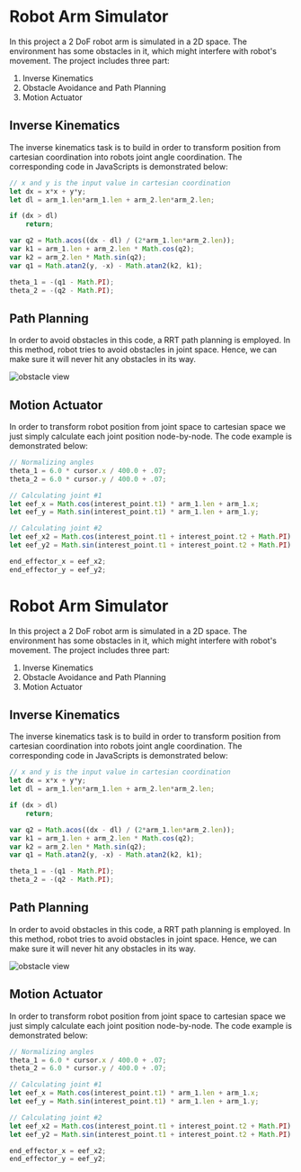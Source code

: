 # Robot Arm Simulator

In this project a 2 DoF robot arm is simulated in a 2D space. The environment has some obstacles in it, which might interfere with robot's movement. The project includes three part:

1. Inverse Kinematics
2. Obstacle Avoidance and Path Planning
3. Motion Actuator

## Inverse Kinematics
The inverse kinematics task is to build in order to transform position from cartesian coordination into robots joint angle coordination. The corresponding code in JavaScripts is demonstrated below:

```javascript
// x and y is the input value in cartesian coordination
let dx = x*x + y*y;
let dl = arm_1.len*arm_1.len + arm_2.len*arm_2.len;

if (dx > dl)
    return;

var q2 = Math.acos((dx - dl) / (2*arm_1.len*arm_2.len));
var k1 = arm_1.len + arm_2.len * Math.cos(q2);
var k2 = arm_2.len * Math.sin(q2);
var q1 = Math.atan2(y, -x) - Math.atan2(k2, k1);

theta_1 = -(q1 - Math.PI);
theta_2 = -(q2 - Math.PI);
```

## Path Planning
In order to avoid obstacles in this code, a RRT path planning is employed. In this method, robot tries to avoid obstacles in joint space. Hence, we can make sure it will never hit any obstacles in its way.

![obstacle view](https://github.com/zaraanry/arm_simulator/blob/master/obstacle_view.jpeg)

## Motion Actuator
In order to transform robot position from joint space to cartesian space we just simply calculate each joint position node-by-node. The code example is demonstrated below:

```javascript
// Normalizing angles
theta_1 = 6.0 * cursor.x / 400.0 + .07;
theta_2 = 6.0 * cursor.y / 400.0 + .07;

// Calculating joint #1
let eef_x = Math.cos(interest_point.t1) * arm_1.len + arm_1.x;
let eef_y = Math.sin(interest_point.t1) * arm_1.len + arm_1.y;

// Calculating joint #2
let eef_x2 = Math.cos(interest_point.t1 + interest_point.t2 + Math.PI) * arm_2.len + eef_x;
let eef_y2 = Math.sin(interest_point.t1 + interest_point.t2 + Math.PI) * arm_2.len + eef_y;

end_effector_x = eef_x2;
end_effector_y = eef_y2;
```
# Robot Arm Simulator

In this project a 2 DoF robot arm is simulated in a 2D space. The environment has some obstacles in it, which might interfere with robot's movement. The project includes three part:

1. Inverse Kinematics
2. Obstacle Avoidance and Path Planning
3. Motion Actuator

## Inverse Kinematics
The inverse kinematics task is to build in order to transform position from cartesian coordination into robots joint angle coordination. The corresponding code in JavaScripts is demonstrated below:

```javascript
// x and y is the input value in cartesian coordination
let dx = x*x + y*y;
let dl = arm_1.len*arm_1.len + arm_2.len*arm_2.len;

if (dx > dl)
    return;

var q2 = Math.acos((dx - dl) / (2*arm_1.len*arm_2.len));
var k1 = arm_1.len + arm_2.len * Math.cos(q2);
var k2 = arm_2.len * Math.sin(q2);
var q1 = Math.atan2(y, -x) - Math.atan2(k2, k1);

theta_1 = -(q1 - Math.PI);
theta_2 = -(q2 - Math.PI);
```

## Path Planning
In order to avoid obstacles in this code, a RRT path planning is employed. In this method, robot tries to avoid obstacles in joint space. Hence, we can make sure it will never hit any obstacles in its way.

![obstacle view](https://github.com/zaraanry/arm_simulator/blob/master/obstacle_view.jpeg)

## Motion Actuator
In order to transform robot position from joint space to cartesian space we just simply calculate each joint position node-by-node. The code example is demonstrated below:

```javascript
// Normalizing angles
theta_1 = 6.0 * cursor.x / 400.0 + .07;
theta_2 = 6.0 * cursor.y / 400.0 + .07;

// Calculating joint #1
let eef_x = Math.cos(interest_point.t1) * arm_1.len + arm_1.x;
let eef_y = Math.sin(interest_point.t1) * arm_1.len + arm_1.y;

// Calculating joint #2
let eef_x2 = Math.cos(interest_point.t1 + interest_point.t2 + Math.PI) * arm_2.len + eef_x;
let eef_y2 = Math.sin(interest_point.t1 + interest_point.t2 + Math.PI) * arm_2.len + eef_y;

end_effector_x = eef_x2;
end_effector_y = eef_y2;
```
